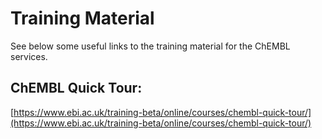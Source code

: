 # Training Material

See below some useful links to the training material for the ChEMBL services.

## ChEMBL Quick Tour:

[https://www.ebi.ac.uk/training-beta/online/courses/chembl-quick-tour/](https://www.ebi.ac.uk/training-beta/online/courses/chembl-quick-tour/)

